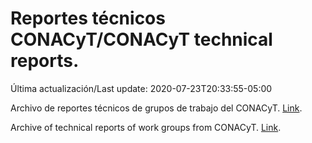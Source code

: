 # Reportes técnicos CONACyT/CONACyT technical reports.

Última actualización/Last update: 2020-07-23T20:33:55-05:00

Archivo de reportes técnicos de grupos de trabajo del CONACyT. [Link](https://coronavirus.conacyt.mx/productos/index.html).

Archive of technical reports of work groups from CONACyT. [Link](https://coronavirus.conacyt.mx/productos/index.html).
